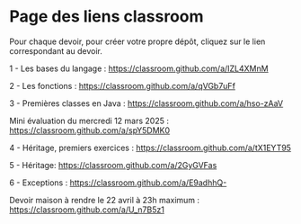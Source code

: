# Page des liens classroom

Pour chaque devoir, pour créer votre propre dépôt, cliquez sur le lien correspondant au devoir.

1 - Les bases du langage : https://classroom.github.com/a/IZL4XMnM

2 - Les fonctions : https://classroom.github.com/a/qVGb7uFf

3 - Premières classes en Java : https://classroom.github.com/a/hso-zAaV

Mini évaluation du mercredi 12 mars 2025 : https://classroom.github.com/a/spY5DMK0

4 - Héritage, premiers exercices :  https://classroom.github.com/a/tX1EYT95

5 - Héritage: https://classroom.github.com/a/2GyGVFas

6 - Exceptions : https://classroom.github.com/a/E9adhhQ-

Devoir maison à rendre le 22 avril à 23h maximum : https://classroom.github.com/a/U_n7B5z1
